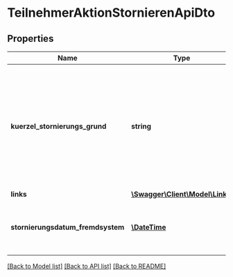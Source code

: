 # TeilnehmerAktionStornierenApiDto

## Properties
Name | Type | Description | Notes
------------ | ------------- | ------------- | -------------
**kuerzel_stornierungs_grund** | **string** | Ein Kürzel aus der Bildungsmanager-Tabelle Teilnehmerstornierungsgründe. Je nach Kürzel wird dann der dazu passende Teilnehmerstornierungsgrund gesetzt. Wird kein Teilnehmerstornierungsgrund gesetzt, so greift der in den Systemeinstellungen der REST-Schnittstelle hinterlegte Standardgrund. Ist hier nichts hinterlegt, kann nicht storniert werden. | [optional] 
**links** | [**\Swagger\Client\Model\Link[]**](Link.md) |  | [optional] 
**stornierungsdatum_fremdsystem** | [**\DateTime**](\DateTime.md) | Stornierungsdatum des aufrufenden Systems. Wird nichts gesetzt, wird mit dem aktuellen Tagesdatum des Bildungsmanager-Servers vorbelegt. | [optional] 

[[Back to Model list]](../README.md#documentation-for-models) [[Back to API list]](../README.md#documentation-for-api-endpoints) [[Back to README]](../README.md)


